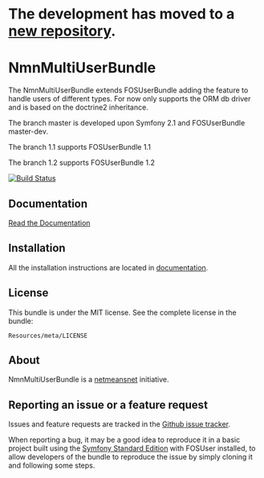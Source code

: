 The development has **moved to a [new repository](https://github.com/PUGX/PUGXMultiUserBundle)**.
=================================================================================================


NmnMultiUserBundle
=============

The NmnMultiUserBundle extends FOSUserBundle adding the feature to handle users of different types.
For now only supports the ORM db driver and is based on the doctrine2 inheritance.

The branch master is developed upon Symfony 2.1 and FOSUserBundle master-dev.

The branch 1.1 supports FOSUserBundle 1.1

The branch 1.2 supports FOSUserBundle 1.2

[![Build Status](https://secure.travis-ci.org/netmeansnet/NmnMultiUserBundle.png?branch=master)](http://travis-ci.org/netmeansnet/NmnMultiUserBundle)

Documentation
-------------

[Read the Documentation](https://github.com/netmeansnet/NmnMultiUserBundle/blob/master/Resources/doc/index.md)

Installation
------------

All the installation instructions are located in [documentation](https://github.com/netmeansnet/NmnMultiUserBundle/blob/master/Resources/doc/index.md).

License
-------

This bundle is under the MIT license. See the complete license in the bundle:

    Resources/meta/LICENSE

About
-----

NmnMultiUserBundle is a [netmeansnet](https://github.com/netmeansnet) initiative.


Reporting an issue or a feature request
---------------------------------------

Issues and feature requests are tracked in the [Github issue tracker](https://github.com/netmeansnet/NmnMultiUserBundle/issues).

When reporting a bug, it may be a good idea to reproduce it in a basic project
built using the [Symfony Standard Edition](https://github.com/symfony/symfony-standard)
with FOSUser installed, to allow developers of the bundle to reproduce the issue by simply cloning it
and following some steps.
